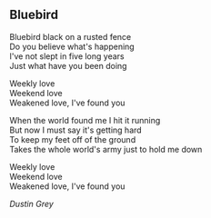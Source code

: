 ## Bluebird
Bluebird black on a rusted fence  
Do you believe what's happening  
I've not slept in five long years  
Just what have you been doing  

Weekly love  
Weekend love  
Weakened love, I've found you  

When the world found me I hit it running  
But now I must say it's getting hard  
To keep my feet off of the ground  
Takes the whole world's army just to hold me down  

Weekly love  
Weekend love  
Weakened love, I've found you  

*Dustin Grey*
